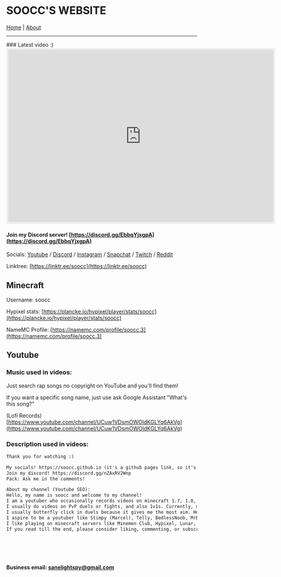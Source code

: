 # SOOCC'S WEBSITE
[Home](soocc.github.io) | [About](about)
<hr>
### Latest video :)

<iframe style="border: 5px solid #EEE;" width="700" height="455" src="https://www.youtube.com/embed/U0TCE5wYaow" frameborder="0" allowfullscreen></iframe>

#### Join my Discord server! [https://discord.gg/EbbqYjxgpA](https://discord.gg/EbbqYjxgpA)

Socials:
[Youtube](https://www.youtube.com/channel/UCaO5k5qvFP-w4cZX2u_LNWw) / [Discord](https://discordapp.com/users/616294132973043767) / [Instagram](https://www.instagram.com/sooccly/) / 
[Snapchat](https://www.snapchat.com/add/sooccly) / 
[Twitch](https://www.twitch.tv/sooccd) / [Reddit](https://www.reddit.com/user/soocc)

Linktree: [https://linktr.ee/soocc](https://linktr.ee/soocc)

## Minecraft
Username: soocc

Hypixel stats: [https://plancke.io/hypixel/player/stats/soocc](https://plancke.io/hypixel/player/stats/soocc)

NameMC Profile: [https://namemc.com/profile/soocc.3](https://namemc.com/profile/soocc.3)

## Youtube
### Music used in videos:

Just search rap songs no copyright on YouTube and you'll find them!

If you want a specific song name, just use ask Google Assistant "What's this song?"

(Lofi Records) [https://www.youtube.com/channel/UCuw1VDsmOWOldKGLYq6AkVg](https://www.youtube.com/channel/UCuw1VDsmOWOldKGLYq6AkVg)

### Description used in videos:
```markdown
Thank you for watching :)

My socials! https://soocc.github.io (it's a github pages link, so it's safe to click)
Join my discord! https://discord.gg/nZAxRV2Wnp
Pack: Ask me in the comments!

About my channel (Youtube SEO):
Hello, my name is soocc and welcome to my channel!
I am a youtuber who occasionally records videos on minecraft 1.7, 1.8, 1.9, 1.10, 1.11, 1.12, 1.13, 1.14, 1.15, 1.16, 1.17, 1.18, or even 1.19.
I usually do videos on PvP duels or fights, and also 1v1s. Currently, my favorite launcher is Lunar Client, because it gives an fps boost through lazy chunk loading and other optimizations. I play on a render distance of 2 because I play on a macbook and I need good performance.
I usually butterfly click in duels because it gives me the most aim. However, I occasionally jitter in sumo because my mouse doesn't double click, which means that I can get more clicks per second from jittering. I want to learn other clicking methods like drag clicking in the future. I find clicking methods like toe clicking or lip clicking hillarious.
I aspire to be a youtuber like Stimpy (Marcel), Telly, BedlessNoob, MrBeast, Skeppy, AreUMadLoL, Ziblacking, Refraction, or PewDiePie.
I like playing on minecraft servers like Minemen Club, Hypixel, Lunar, Jartex Network, and Kohi.
If you read till the end, please consider liking, commenting, or subscribing!
```
<br><br><br>
#### Business email: sanelightspy@gmail.com
